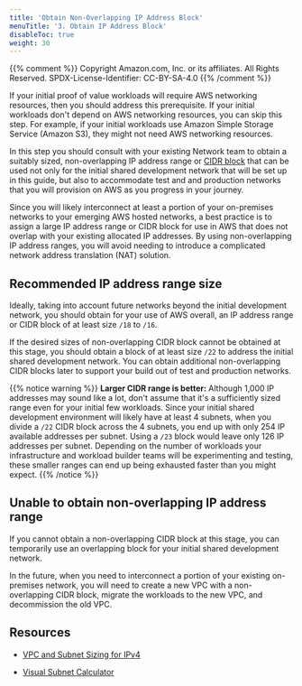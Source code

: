 ```yaml
---
title: 'Obtain Non-Overlapping IP Address Block'
menuTitle: '3. Obtain IP Address Block'
disableToc: true
weight: 30
---
```


{{% comment %}}
Copyright Amazon.com, Inc. or its affiliates. All Rights Reserved.
SPDX-License-Identifier: CC-BY-SA-4.0
{{% /comment %}}

If your initial proof of value workloads will require AWS networking resources, then you should address this prerequisite. If your initial workloads don't depend on AWS networking resources, you can skip this step.  For example, if your initial workloads use Amazon Simple Storage Service (Amazon S3), they might not need AWS networking resources.

In this step you should consult with your existing Network team to obtain a suitably sized, non-overlapping IP address range or [CIDR block](https://en.wikipedia.org/wiki/Classless_Inter-Domain_Routing) that can be used not only for the initial shared development network that will be set up in this guide, but also to accommodate test and and production networks that you will provision on AWS as you progress in your journey.

Since you will likely interconnect at least a portion of your on-premises networks to your emerging AWS hosted networks, a best practice is to assign a large IP address range or CIDR block for use in AWS that does not overlap with your existing allocated IP addresses. By using non-overlapping IP address ranges, you will avoid needing to introduce a complicated network address translation (NAT) solution.

## Recommended IP address range size

Ideally, taking into account future networks beyond the initial development network, you should obtain for your use of AWS overall, an IP address range or CIDR block of at least size `/18` to `/16`.

If the desired sizes of non-overlapping CIDR block cannot be obtained at this stage, you should obtain a block of at least size `/22` to address the initial shared development network.  You can obtain additional non-overlapping CIDR blocks later to support your build out of test and production networks.

{{% notice warning %}}
**Larger CIDR range is better:** Although 1,000 IP addresses may sound like a lot, don't assume that it's a sufficiently sized range even for your initial few workloads.  Since your initial shared development environment will likely have at least 4 subnets, when you divide a `/22` CIDR block across the 4 subnets, you end up with only 254 IP available addresses per subnet. Using a `/23` block would leave only 126 IP addresses per subnet. Depending on the number of workloads your infrastructure and workload builder teams will be experimenting and testing, these smaller ranges can end up being exhausted faster than you might expect.
{{% /notice %}}

## Unable to obtain non-overlapping IP address range

If you cannot obtain a non-overlapping CIDR block at this stage, you can temporarily use an overlapping block for your initial shared development network.

In the future, when you need to interconnect a portion of your existing on-premises network, you will need to create a new VPC with a non-overlapping CIDR block, migrate the workloads to the new VPC, and decommission the old VPC.

## Resources

* [VPC and Subnet Sizing for IPv4](https://docs.aws.amazon.com/vpc/latest/userguide//VPC_Subnets.html#vpc-sizing-ipv4)

* [Visual Subnet Calculator](http://www.davidc.net/sites/default/subnets/subnets.html)

